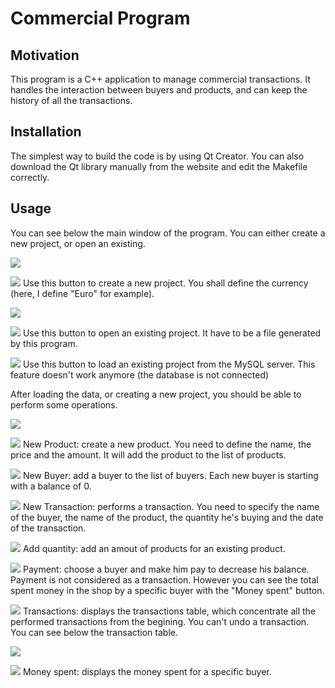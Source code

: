 # Commercial Program

## Motivation
This program is a C++ application to manage commercial transactions.
It handles the interaction between buyers and products, and can keep the history of all the transactions. 

## Installation

The simplest way to build the code is by using Qt Creator. You can also download the Qt library manually from the website and edit the Makefile correctly.

## Usage

You can see below the main window of the program. You can either create a new project, or open an existing.

<img src="https://user-images.githubusercontent.com/69756617/205748445-1a408a35-2e52-44ea-9a05-35d87155b0a4.PNG"/>


<img src="https://user-images.githubusercontent.com/69756617/205748880-9874e17e-55c9-4bbf-a95e-ccab7261dd10.png"/> Use this button to create a new project. You shall define the currency (here, I define "Euro" for example).

<img src="https://user-images.githubusercontent.com/69756617/205748470-376ae427-704a-4a85-bb86-7a90332078f2.PNG"/>

<img src="https://user-images.githubusercontent.com/69756617/205751360-a9f39090-21f2-4e91-9046-d22ff7a25dd5.png"/> Use this button to open an existing project. It have to be a file generated by this program.

<img src="https://user-images.githubusercontent.com/69756617/205751351-414222c6-b847-4da2-87ff-e7f4f5185771.png"/> Use this button to load an existing project from the MySQL server. This feature doesn't work anymore (the database is not connected)

After loading the data, or creating a new project, you should be able to perform some operations.

<img src="https://user-images.githubusercontent.com/69756617/205748457-444077c3-41c7-4170-a70a-df1ada4b5ac8.PNG"/>

<img src="https://user-images.githubusercontent.com/69756617/205752107-ca8ea374-bda7-4011-9853-f586734c4109.png"/> New Product: create a new product. You need to define the name, the price and the amount. It will add the product to the list of products.

<img src="https://user-images.githubusercontent.com/69756617/205752121-bdb1810d-86e9-46ee-a89f-90eae795733b.png"/> New Buyer: add a buyer to the list of buyers. Each new buyer is starting with a balance of 0.

<img src="https://user-images.githubusercontent.com/69756617/205752136-9b341025-d0e6-4f19-b8e1-3abb29eb6770.png"/> New Transaction: performs a transaction. You need to specify the name of the buyer, the name of the product, the quantity he's buying and the date of the transaction.

<img src="https://user-images.githubusercontent.com/69756617/205752153-77769836-0a4c-4408-bc90-db5da3b24688.png"/> Add quantity: add an amout of products for an existing product.

<img src="https://user-images.githubusercontent.com/69756617/205752162-b6631ad4-587d-4d04-b52e-54eb3bad9dc8.png"/> Payment: choose a buyer and make him pay to decrease his balance. Payment is not considered as a transaction. However you can see the total spent money in the shop by a specific buyer with the "Money spent" button.

<img src="https://user-images.githubusercontent.com/69756617/205752204-c066d67e-89f4-4262-b122-e6d677ad5c59.png"/> Transactions: displays the transactions table, which concentrate all the performed transactions from the begining. You can't undo a transaction.
You can see below the transaction table.

<img src="https://user-images.githubusercontent.com/69756617/205748481-dcb405ce-16ce-41dd-a99b-9c024f3544d0.PNG"/>

<img src="https://user-images.githubusercontent.com/69756617/205752222-2ccca064-52c6-4315-a108-8c8eb9f886ae.png"/> Money spent: displays the money spent for a specific buyer.
